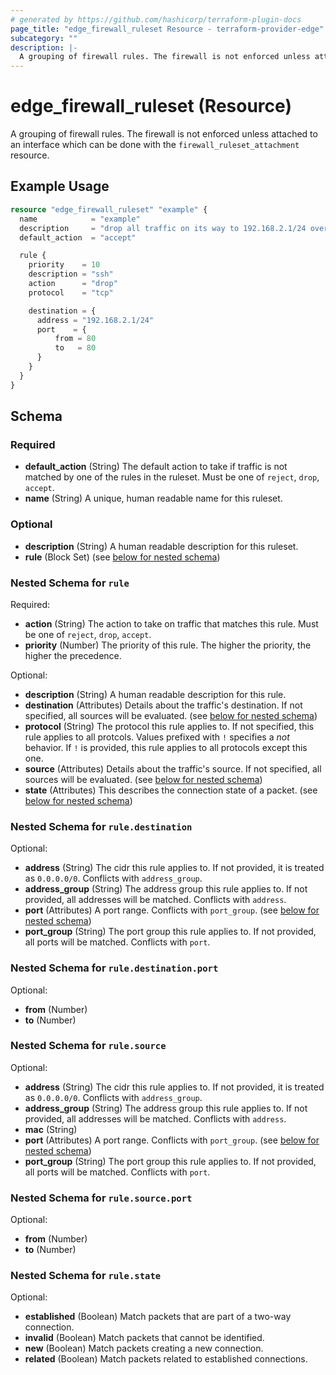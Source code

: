 ```yaml
---
# generated by https://github.com/hashicorp/terraform-plugin-docs
page_title: "edge_firewall_ruleset Resource - terraform-provider-edge"
subcategory: ""
description: |-
  A grouping of firewall rules. The firewall is not enforced unless attached to an interface which can be done with the firewall_ruleset_attachment resource.
---
```


# edge_firewall_ruleset (Resource)

A grouping of firewall rules. The firewall is not enforced unless attached to an interface which can be done with the `firewall_ruleset_attachment` resource.

## Example Usage

```terraform
resource "edge_firewall_ruleset" "example" {
  name            = "example"
  description     = "drop all traffic on its way to 192.168.2.1/24 over port 80"
  default_action  = "accept"

  rule {
    priority    = 10
    description = "ssh"
    action      = "drop" 
    protocol    = "tcp"

    destination = {
      address = "192.168.2.1/24"
      port    = {
          from = 80
          to   = 80
      }
    }
  }
}
```

<!-- schema generated by tfplugindocs -->
## Schema

### Required

- **default_action** (String) The default action to take if traffic is not matched by one of the rules in the ruleset. Must be one of `reject`, `drop`, `accept`.
- **name** (String) A unique, human readable name for this ruleset.

### Optional

- **description** (String) A human readable description for this ruleset.
- **rule** (Block Set) (see [below for nested schema](#nestedblock--rule))

<a id="nestedblock--rule"></a>
### Nested Schema for `rule`

Required:

- **action** (String) The action to take on traffic that matches this rule. Must be one of `reject`, `drop`, `accept`.
- **priority** (Number) The priority of this rule. The higher the priority, the higher the precedence.

Optional:

- **description** (String) A human readable description for this rule.
- **destination** (Attributes) Details about the traffic's destination. If not specified, all sources will be evaluated. (see [below for nested schema](#nestedatt--rule--destination))
- **protocol** (String) The protocol this rule applies to. If not specified, this rule applies to all protcols. Values prefixed with `!` specifies a _not_ behavior. If `!` is provided, this rule applies to all protocols except this one.
- **source** (Attributes) Details about the traffic's source. If not specified, all sources will be evaluated. (see [below for nested schema](#nestedatt--rule--source))
- **state** (Attributes) This describes the connection state of a packet. (see [below for nested schema](#nestedatt--rule--state))

<a id="nestedatt--rule--destination"></a>
### Nested Schema for `rule.destination`

Optional:

- **address** (String) The cidr this rule applies to. If not provided, it is treated as `0.0.0.0/0`. Conflicts with `address_group`.
- **address_group** (String) The address group this rule applies to. If not provided, all addresses will be matched. Conflicts with `address`.
- **port** (Attributes) A port range. Conflicts with `port_group`. (see [below for nested schema](#nestedatt--rule--destination--port))
- **port_group** (String) The port group this rule applies to. If not provided, all ports will be matched. Conflicts with `port`.

<a id="nestedatt--rule--destination--port"></a>
### Nested Schema for `rule.destination.port`

Optional:

- **from** (Number)
- **to** (Number)



<a id="nestedatt--rule--source"></a>
### Nested Schema for `rule.source`

Optional:

- **address** (String) The cidr this rule applies to. If not provided, it is treated as `0.0.0.0/0`. Conflicts with `address_group`.
- **address_group** (String) The address group this rule applies to. If not provided, all addresses will be matched. Conflicts with `address`.
- **mac** (String)
- **port** (Attributes) A port range. Conflicts with `port_group`. (see [below for nested schema](#nestedatt--rule--source--port))
- **port_group** (String) The port group this rule applies to. If not provided, all ports will be matched. Conflicts with `port`.

<a id="nestedatt--rule--source--port"></a>
### Nested Schema for `rule.source.port`

Optional:

- **from** (Number)
- **to** (Number)



<a id="nestedatt--rule--state"></a>
### Nested Schema for `rule.state`

Optional:

- **established** (Boolean) Match packets that are part of a two-way connection.
- **invalid** (Boolean) Match packets that cannot be identified.
- **new** (Boolean) Match packets creating a new connection.
- **related** (Boolean) Match packets related to established connections.



